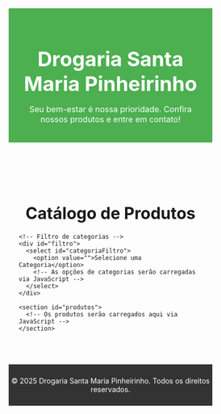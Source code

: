 <html lang="pt-br">
<head>
  <meta charset="UTF-8">
  <meta name="viewport" content="width=device-width, initial-scale=1.0">
  <meta http-equiv="X-UA-Compatible" content="ie=edge">
  <title>Drogaria Santa Maria Pinheirinho</title>
  <style>
    /* Resetando estilos padrão */
    * {
      margin: 0;
      padding: 0;
      box-sizing: border-box;
    }

    /* Estilo geral */
    body {
      font-family: Arial, sans-serif;
      background-color: #f4f4f4;
      color: #333;
      line-height: 1.6;
    }

    /* Cabeçalho */
    header {
      background-color: #4CAF50;
      color: #fff;
      text-align: center;
      padding: 20px;
    }

    header h1 {
      font-size: 2.5rem;
    }

    header p {
      font-size: 1rem;
    }

    /* Seção dos produtos */
    main {
      max-width: 1200px;
      margin: 20px auto;
      padding: 20px;
    }

    h2 {
      text-align: center;
      margin-bottom: 20px;
      font-size: 2rem;
    }

    /* Filtro de categorias */
    #filtro {
      text-align: center;
      margin-bottom: 20px;
    }

    #filtro select {
      padding: 10px;
      font-size: 1rem;
      border-radius: 5px;
      border: 1px solid #ccc;
    }

    #produtos {
      display: grid;
      grid-template-columns: repeat(auto-fill, minmax(300px, 1fr));
      gap: 20px;
    }

    .produto {
      background-color: #fff;
      border-radius: 8px;
      box-shadow: 0 4px 8px rgba(0, 0, 0, 0.1);
      padding: 20px;
      text-align: center;
      transition: transform 0.3s;
      position: relative;
    }

    .produto:hover {
      transform: scale(1.05);
    }

    .produto img {
      max-width: 100%;
      height: auto;
      border-radius: 8px;
    }

    .produto h3 {
      margin: 15px 0;
      font-size: 1.5rem;
    }

    .produto p {
      font-size: 1.1rem;
      margin-bottom: 15px;
    }

    .produto a {
      display: inline-block;
      padding: 10px 20px;
      background-color: #4CAF50;
      color: #fff;
      text-decoration: none;
      border-radius: 5px;
      font-weight: bold;
      transition: background-color 0.3s;
    }

    .produto a:hover {
      background-color: #45a049;
    }

    /* Rodapé */
    footer {
      background-color: #333;
      color: #fff;
      text-align: center;
      padding: 10px 0;
      margin-top: 30px;
    }

  </style>
</head>
<body>
  <header>
    <h1>Drogaria Santa Maria Pinheirinho</h1>
    <p>Seu bem-estar é nossa prioridade. Confira nossos produtos e entre em contato!</p>
  </header>

  <main>
    <h2>Catálogo de Produtos</h2>

    <!-- Filtro de categorias -->
    <div id="filtro">
      <select id="categoriaFiltro">
        <option value="">Selecione uma Categoria</option>
        <!-- As opções de categorias serão carregadas via JavaScript -->
      </select>
    </div>

    <section id="produtos">
      <!-- Os produtos serão carregados aqui via JavaScript -->
    </section>
  </main>

  <footer>
    <p>&copy; 2025 Drogaria Santa Maria Pinheirinho. Todos os direitos reservados.</p>
  </footer>

  <script>
    // Função para carregar os dados do CSV e exibir os produtos
    fetch('https://docs.google.com/spreadsheets/d/e/2PACX-1vQulmY7T7U6PseDk2kouwSzi7E_Fp_i8rxwuLawd4I77MPQvLP3PRGtWWE5_Oz0_MoPyQ2GqQYppGL-/pub?output=csv')
      .then(response => response.text())
      .then(data => {
        const rows = data.split('\n');
        const section = document.querySelector('#produtos');
        const categoriaFiltro = document.querySelector('#categoriaFiltro');
        const categorias = new Set();

        // Limpar a seção de produtos antes de adicionar
        section.innerHTML = '';

        rows.forEach((row, index) => {
          if (index > 0) { // Ignorar a primeira linha (cabeçalho)
            const columns = row.split(',');

            // Adicionar as categorias no filtro (sem duplicatas)
            if (columns[4] && !categorias.has(columns[4])) {
              categorias.add(columns[4]);

              // Adicionar as categorias ao filtro
              categoriaFiltro.innerHTML += `<option value="${columns[4]}">${columns[4]}</option>`;
            }

            // Criar o HTML para cada produto
            const produtoHTML = `
              <div class="produto" data-categoria="${columns[4]}">
                <img src="images/${columns[3]}" alt="${columns[0]}">
                <h3>${columns[0]}</h3>
                <p>${columns[1]}</p>
                <p>Preço: ${columns[2]}</p>
                <a href="https://wa.me/35988490590" target="_blank">Fale conosco no WhatsApp</a>
              </div>
            `;

            // Adicionar o produto à seção
            section.innerHTML += produtoHTML;
          }
        });

        // Filtro por categoria
        categoriaFiltro.addEventListener('change', function() {
          const categoriaSelecionada = this.value;
          const produtos = document.querySelectorAll('.produto');

          produtos.forEach(produto => {
            if (categoriaSelecionada === '' || produto.dataset.categoria === categoriaSelecionada) {
              produto.style.display = 'block';
            } else {
              produto.style.display = 'none';
            }
          });
        });
      })
      .catch(error => console.error('Erro ao carregar o CSV:', error));
  </script>
</body>
</html>
